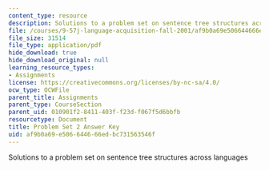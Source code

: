 ```yaml
---
content_type: resource
description: Solutions to a problem set on sentence tree structures across languages
file: /courses/9-57j-language-acquisition-fall-2001/af9b0a69e506644666edbc731563546f_problemset2answers.pdf
file_size: 31514
file_type: application/pdf
hide_download: true
hide_download_original: null
learning_resource_types:
- Assignments
license: https://creativecommons.org/licenses/by-nc-sa/4.0/
ocw_type: OCWFile
parent_title: Assignments
parent_type: CourseSection
parent_uid: 010901f2-8411-403f-f23d-f067f5d6bbfb
resourcetype: Document
title: Problem Set 2 Answer Key
uid: af9b0a69-e506-6446-66ed-bc731563546f
---
```

Solutions to a problem set on sentence tree structures across languages